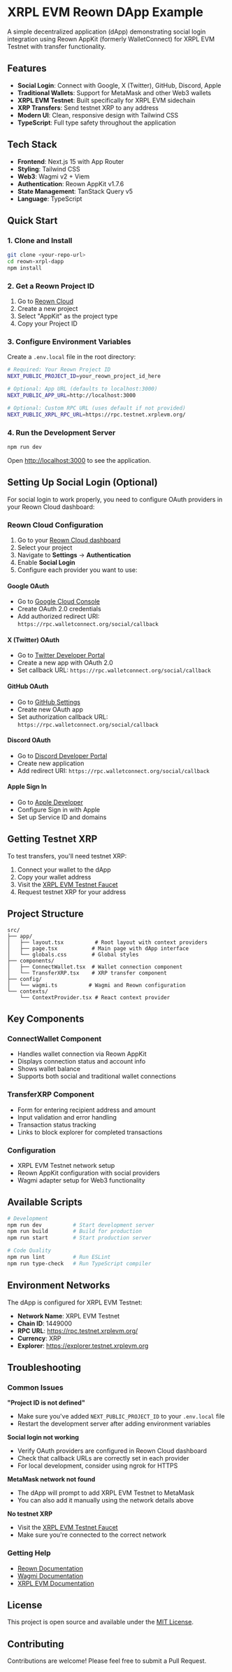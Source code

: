 # XRPL EVM Reown DApp Example

A simple decentralized application (dApp) demonstrating social login integration using Reown AppKit (formerly WalletConnect) for XRPL EVM Testnet with transfer functionality.

## Features

- **Social Login**: Connect with Google, X (Twitter), GitHub, Discord, Apple
- **Traditional Wallets**: Support for MetaMask and other Web3 wallets
- **XRPL EVM Testnet**: Built specifically for XRPL EVM sidechain
- **XRP Transfers**: Send testnet XRP to any address
- **Modern UI**: Clean, responsive design with Tailwind CSS
- **TypeScript**: Full type safety throughout the application

## Tech Stack

- **Frontend**: Next.js 15 with App Router
- **Styling**: Tailwind CSS
- **Web3**: Wagmi v2 + Viem
- **Authentication**: Reown AppKit v1.7.6
- **State Management**: TanStack Query v5
- **Language**: TypeScript

## Quick Start

### 1. Clone and Install

```bash
git clone <your-repo-url>
cd reown-xrpl-dapp
npm install
```

### 2. Get a Reown Project ID

1. Go to [Reown Cloud](https://cloud.reown.com)
2. Create a new project
3. Select "AppKit" as the project type
4. Copy your Project ID

### 3. Configure Environment Variables

Create a `.env.local` file in the root directory:

```bash
# Required: Your Reown Project ID
NEXT_PUBLIC_PROJECT_ID=your_reown_project_id_here

# Optional: App URL (defaults to localhost:3000)
NEXT_PUBLIC_APP_URL=http://localhost:3000

# Optional: Custom RPC URL (uses default if not provided)
NEXT_PUBLIC_XRPL_RPC_URL=https://rpc.testnet.xrplevm.org/
```

### 4. Run the Development Server

```bash
npm run dev
```

Open [http://localhost:3000](http://localhost:3000) to see the application.

## Setting Up Social Login (Optional)

For social login to work properly, you need to configure OAuth providers in your Reown Cloud dashboard:

### Reown Cloud Configuration

1. Go to your [Reown Cloud dashboard](https://cloud.reown.com)
2. Select your project
3. Navigate to **Settings** → **Authentication**
4. Enable **Social Login**
5. Configure each provider you want to use:

#### Google OAuth
- Go to [Google Cloud Console](https://console.cloud.google.com)
- Create OAuth 2.0 credentials
- Add authorized redirect URI: `https://rpc.walletconnect.org/social/callback`

#### X (Twitter) OAuth
- Go to [Twitter Developer Portal](https://developer.twitter.com)
- Create a new app with OAuth 2.0
- Set callback URL: `https://rpc.walletconnect.org/social/callback`

#### GitHub OAuth
- Go to [GitHub Settings](https://github.com/settings/developers)
- Create new OAuth app
- Set authorization callback URL: `https://rpc.walletconnect.org/social/callback`

#### Discord OAuth
- Go to [Discord Developer Portal](https://discord.com/developers/applications)
- Create new application
- Add redirect URI: `https://rpc.walletconnect.org/social/callback`

#### Apple Sign In
- Go to [Apple Developer](https://developer.apple.com)
- Configure Sign in with Apple
- Set up Service ID and domains

## Getting Testnet XRP

To test transfers, you'll need testnet XRP:

1. Connect your wallet to the dApp
2. Copy your wallet address
3. Visit the [XRPL EVM Testnet Faucet](https://faucet.testnet.xrplevm.org)
4. Request testnet XRP for your address

## Project Structure

```
src/
├── app/
│   ├── layout.tsx          # Root layout with context providers
│   ├── page.tsx           # Main page with dApp interface
│   └── globals.css        # Global styles
├── components/
│   ├── ConnectWallet.tsx  # Wallet connection component
│   └── TransferXRP.tsx    # XRP transfer component
├── config/
│   └── wagmi.ts          # Wagmi and Reown configuration
└── contexts/
    └── ContextProvider.tsx # React context provider
```

## Key Components

### ConnectWallet Component
- Handles wallet connection via Reown AppKit
- Displays connection status and account info
- Shows wallet balance
- Supports both social and traditional wallet connections

### TransferXRP Component
- Form for entering recipient address and amount
- Input validation and error handling
- Transaction status tracking
- Links to block explorer for completed transactions

### Configuration
- XRPL EVM Testnet network setup
- Reown AppKit configuration with social providers
- Wagmi adapter setup for Web3 functionality

## Available Scripts

```bash
# Development
npm run dev          # Start development server
npm run build        # Build for production
npm run start        # Start production server

# Code Quality
npm run lint         # Run ESLint
npm run type-check   # Run TypeScript compiler
```

## Environment Networks

The dApp is configured for XRPL EVM Testnet:

- **Network Name**: XRPL EVM Testnet
- **Chain ID**: 1449000
- **RPC URL**: https://rpc.testnet.xrplevm.org/
- **Currency**: XRP
- **Explorer**: https://explorer.testnet.xrplevm.org

## Troubleshooting

### Common Issues

**"Project ID is not defined"**
- Make sure you've added `NEXT_PUBLIC_PROJECT_ID` to your `.env.local` file
- Restart the development server after adding environment variables

**Social login not working**
- Verify OAuth providers are configured in Reown Cloud dashboard
- Check that callback URLs are correctly set in each provider
- For local development, consider using ngrok for HTTPS

**MetaMask network not found**
- The dApp will prompt to add XRPL EVM Testnet to MetaMask
- You can also add it manually using the network details above

**No testnet XRP**
- Visit the [XRPL EVM Testnet Faucet](https://faucet.testnet.xrplevm.org)
- Make sure you're connected to the correct network

### Getting Help

- [Reown Documentation](https://docs.reown.com/appkit/react/core/installation)
- [Wagmi Documentation](https://wagmi.sh)
- [XRPL EVM Documentation](https://docs.xrplevm.org)

## License

This project is open source and available under the [MIT License](LICENSE).

## Contributing

Contributions are welcome! Please feel free to submit a Pull Request.
